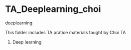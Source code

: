 # TA_Deeplearning_choi
deeplearning

This folder includes TA pratice materials taught by Choi TA

1. Deep learning 
